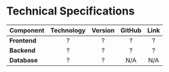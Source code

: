# Technical Specifications

| Component | Technology | Version | GitHub | Link |
| :-------- | :--------: | :-----: | :----: | :--: |
| **Frontend**  |      ?     |    ?    |   ?    |  ?   |
| **Backend**   |      ?     |    ?    |   ?    |  ?   |
| **Database**  |      ?     |    ?    |  N/A   | N/A  |